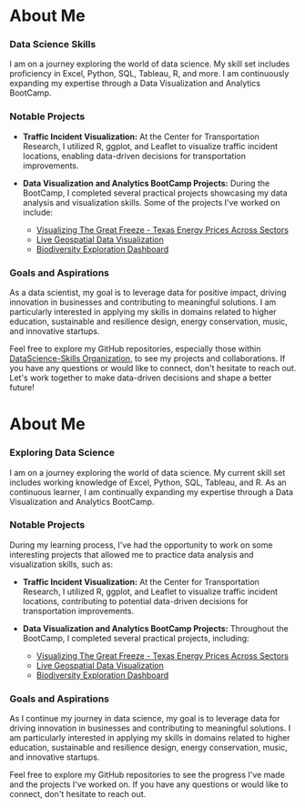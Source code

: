 # About Me

### Data Science Skills

I am on a journey exploring the world of data science. My skill set includes proficiency in Excel, Python, SQL, Tableau, R, and more. I am continuously expanding my expertise through a Data Visualization and Analytics BootCamp.

### Notable Projects

- **Traffic Incident Visualization:** At the Center for Transportation Research, I utilized R, ggplot, and Leaflet to visualize traffic incident locations, enabling data-driven decisions for transportation improvements.

- **Data Visualization and Analytics BootCamp Projects:** During the BootCamp, I completed several practical projects showcasing my data analysis and visualization skills. Some of the projects I've worked on include:
  - [Visualizing The Great Freeze - Texas Energy Prices Across Sectors](https://github.com/DataScience-Skills/Project-3-Visualizing-Data)
  - [Live Geospatial Data Visualization](https://github.com/DataScience-Skills/Live-Geospatial-Data-Visualization)
  - [Biodiversity Exploration Dashboard](https://github.com/DataScience-Skills/Belly-Button-Biodiversity-Exploration-Dashboard)

### Goals and Aspirations

As a data scientist, my goal is to leverage data for positive impact, driving innovation in businesses and contributing to meaningful solutions. I am particularly interested in applying my skills in domains related to higher education, sustainable and resilience design, energy conservation, music, and innovative startups.

Feel free to explore my GitHub repositories, especially those within [DataScience-Skills Organization](https://github.com/DataScience-Skills), to see my projects and collaborations. If you have any questions or would like to connect, don't hesitate to reach out. Let's work together to make data-driven decisions and shape a better future!


# About Me

### Exploring Data Science

I am on a journey exploring the world of data science. My current skill set includes working knowledge of Excel, Python, SQL, Tableau, and R. As an continuous learner, I am continually expanding my expertise through a Data Visualization and Analytics BootCamp.

### Notable Projects

During my learning process, I've had the opportunity to work on some interesting projects that allowed me to practice data analysis and visualization skills, such as:

- **Traffic Incident Visualization:** At the Center for Transportation Research, I utilized R, ggplot, and Leaflet to visualize traffic incident locations, contributing to potential data-driven decisions for transportation improvements.

- **Data Visualization and Analytics BootCamp Projects:** Throughout the BootCamp, I completed several practical projects, including:

  - [Visualizing The Great Freeze - Texas Energy Prices Across Sectors](https://github.com/DataScience-Skills/Project-3-Visualizing-Data)
  - [Live Geospatial Data Visualization](https://github.com/DataScience-Skills/Live-Geospatial-Data-Visualization)
  - [Biodiversity Exploration Dashboard](https://github.com/DataScience-Skills/Belly-Button-Biodiversity-Exploration-Dashboard)

### Goals and Aspirations

As I continue my journey in data science, my goal is to leverage data for driving innovation in businesses and contributing to meaningful solutions. I am particularly interested in applying my skills in domains related to higher education, sustainable and resilience design, energy conservation, music, and innovative startups.

Feel free to explore my GitHub repositories to see the progress I've made and the projects I've worked on. If you have any questions or would like to connect, don't hesitate to reach out.
